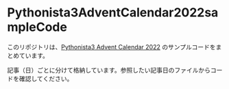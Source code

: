 # Pythonista3AdventCalendar2022sampleCode

このリポジトリは、[Pythonista3 Advent Calendar 2022](https://qiita.com/advent-calendar/2022/pythonista3) のサンプルコードをまとめています。

記事（日）ごとに分けて格納しています。参照したい記事日のファイルからコードを確認してください。

